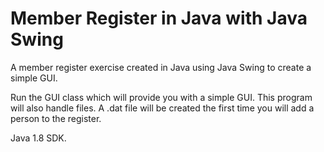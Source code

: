 # Member Register in Java with Java Swing
A member register exercise created in Java using Java Swing to create a simple GUI.

Run the GUI class which will provide you with a simple GUI. This program will also handle files. A .dat file will be created the first time you will add a person to the register.

Java 1.8 SDK.
